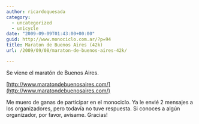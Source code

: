 ```yaml
---
author: ricardoquesada
category:
  - uncategorized
  - unicycle
date: "2009-09-09T01:43:00+00:00"
guid: http://www.monociclo.com.ar/?p=94
title: Maraton de Buenos Aires (42k)
url: /2009/09/08/maraton-de-buenos-aires-42k/

---
```

Se viene el maratón de Buenos Aires.

[http://www.maratondebuenosaires.com/](http://www.maratondebuenosaires.com/)

Me muero de ganas de participar en el monociclo. Ya le envié 2 mensajes a los organizadores, pero todavía no tuve respuesta. Si conoces a algún organizador, por favor, avisame. Gracias!
